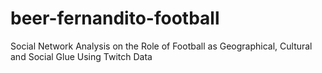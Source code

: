 # beer-fernandito-football
Social Network Analysis on the Role of Football as Geographical, Cultural and Social Glue Using Twitch Data
